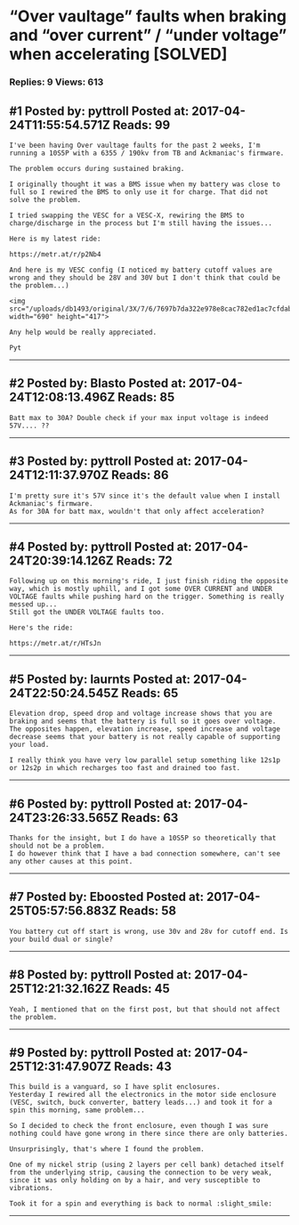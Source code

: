 # &ldquo;Over vaultage&rdquo; faults when braking and &ldquo;over current&rdquo; / &ldquo;under voltage&rdquo; when accelerating \[SOLVED\]

### Replies: 9 Views: 613

## \#1 Posted by: pyttroll Posted at: 2017-04-24T11:55:54.571Z Reads: 99

```
I've been having Over vaultage faults for the past 2 weeks, I'm running a 10S5P with a 6355 / 190kv from TB and Ackmaniac's firmware. 

The problem occurs during sustained braking.

I originally thought it was a BMS issue when my battery was close to full so I rewired the BMS to only use it for charge. That did not solve the problem.

I tried swapping the VESC for a VESC-X, rewiring the BMS to charge/discharge in the process but I'm still having the issues...

Here is my latest ride:

https://metr.at/r/p2Nb4

And here is my VESC config (I noticed my battery cutoff values are wrong and they should be 28V and 30V but I don't think that could be the problem...)

<img src="/uploads/db1493/original/3X/7/6/7697b7da322e978e8cac782ed1ac7cfdabb4f964.png" width="690" height="417">

Any help would be really appreciated.

Pyt
```

---
## \#2 Posted by: Blasto Posted at: 2017-04-24T12:08:13.496Z Reads: 85

```
Batt max to 30A? Double check if your max input voltage is indeed 57V.... ??
```

---
## \#3 Posted by: pyttroll Posted at: 2017-04-24T12:11:37.970Z Reads: 86

```
I'm pretty sure it's 57V since it's the default value when I install Ackmaniac's firmware.
As for 30A for batt max, wouldn't that only affect acceleration?
```

---
## \#4 Posted by: pyttroll Posted at: 2017-04-24T20:39:14.126Z Reads: 72

```
Following up on this morning's ride, I just finish riding the opposite way, which is mostly uphill, and I got some OVER CURRENT and UNDER VOLTAGE faults while pushing hard on the trigger. Something is really messed up...
Still got the UNDER VOLTAGE faults too.

Here's the ride:

https://metr.at/r/HTsJn
```

---
## \#5 Posted by: laurnts Posted at: 2017-04-24T22:50:24.545Z Reads: 65

```
Elevation drop, speed drop and voltage increase shows that you are braking and seems that the battery is full so it goes over voltage. The opposites happen, elevation increase, speed increase and voltage decrease seems that your battery is not really capable of supporting your load.

I really think you have very low parallel setup something like 12s1p or 12s2p in which recharges too fast and drained too fast.
```

---
## \#6 Posted by: pyttroll Posted at: 2017-04-24T23:26:33.565Z Reads: 63

```
Thanks for the insight, but I do have a 10S5P so theoretically that should not be a problem.
I do however think that I have a bad connection somewhere, can't see any other causes at this point.
```

---
## \#7 Posted by: Eboosted Posted at: 2017-04-25T05:57:56.883Z Reads: 58

```
You battery cut off start is wrong, use 30v and 28v for cutoff end. Is your build dual or single?
```

---
## \#8 Posted by: pyttroll Posted at: 2017-04-25T12:21:32.162Z Reads: 45

```
Yeah, I mentioned that on the first post, but that should not affect the problem.
```

---
## \#9 Posted by: pyttroll Posted at: 2017-04-25T12:31:47.907Z Reads: 43

```
This build is a vanguard, so I have split enclosures.
Yesterday I rewired all the electronics in the motor side enclosure (VESC, switch, buck converter, battery leads...) and took it for a spin this morning, same problem...

So I decided to check the front enclosure, even though I was sure nothing could have gone wrong in there since there are only batteries.

Unsurprisingly, that's where I found the problem.

One of my nickel strip (using 2 layers per cell bank) detached itself from the underlying strip, causing the connection to be very weak, since it was only holding on by a hair, and very susceptible to vibrations.

Took it for a spin and everything is back to normal :slight_smile:
```

---
